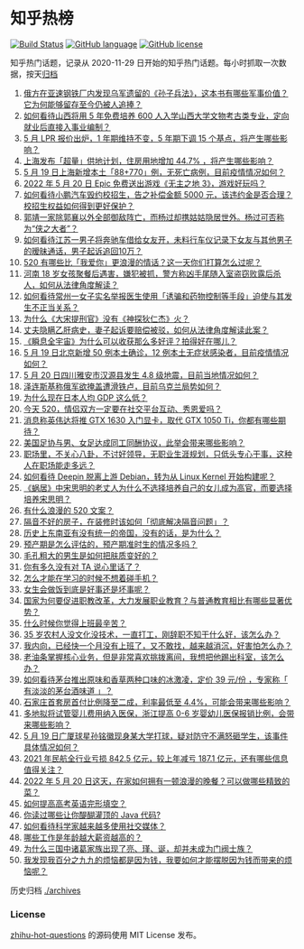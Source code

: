 # 知乎热榜
[![Build Status](https://github.com/ToWeLong/zhihu-hot-questions/workflows/CI/badge.svg)](https://github.com/ToWeLong/zhihu-hot-questions/actions)
[![GitHub language](https://img.shields.io/badge/language-golang-orange.svg)](https://golang.org/)
[![GitHub license](https://img.shields.io/github/license/ToWeLong/zhihu-hot-questions)](https://github.com/ToWeLong/zhihu-hot-questions/blob/main/LICENSE)

知乎热门话题，记录从 2020-11-29 日开始的知乎热门话题。每小时抓取一次数据，按天[归档](./archives)

<!-- BEGIN -->

1. [俄方在亚速钢铁厂内发现乌军遗留的《孙子兵法》，这本书有哪些军事价值？它为何能够留存至今仍被人追捧？](https://www.zhihu.com/question/533626266)
1. [如何看待山西将用 5 年免费培养 600 人入学山西大学文物考古类专业，定向就业后直接入事业编制？](https://www.zhihu.com/question/533363662)
1. [5 月 LPR 报价出炉，1 年期维持不变，5 年期下调 15 个基点，将产生哪些影响？](https://www.zhihu.com/question/533683550)
1. [上海发布「超量」供地计划，住房用地增加 44.7% ，将产生哪些影响？](https://www.zhihu.com/question/533239624)
1. [5 月 19 日上海新增本土「88+770」例，无死亡病例，目前疫情情况如何？](https://www.zhihu.com/question/533673173)
1. [2022 年 5 月 20 日 Epic 免费送出游戏《无主之地 3》，游戏好玩吗？](https://www.zhihu.com/question/533564022)
1. [如何看待小鹏汽车毁约校招生，告之补偿金额 5000 元，该违约金是否合理？校招生权益如何得到更好保护？](https://www.zhihu.com/question/533433629)
1. [郭靖一家除郭襄以外全部御敌阵亡，而杨过却携姑姑隐居世外。杨过可否称为“侠之大者”？](https://www.zhihu.com/question/27087106)
1. [如何看待江苏一男子将奔驰车借给女友开，未料行车仪记录下女友与其他男子的暧昧通话，男子起诉追回10万？](https://www.zhihu.com/question/533545738)
1. [520 有哪些比「我爱你」更浪漫的情话？这一天你们打算怎么过呢？](https://www.zhihu.com/question/533655297)
1. [河南 18 岁女孩聚餐后遇害，嫌犯被抓，警方称凶手尾随入室盗窃败露后杀人，如何从法律角度解读？](https://www.zhihu.com/question/533304597)
1. [如何看待常州一女子实名举报医生使用「诱骗和药物控制等手段」迫使与其发生不正当关系？](https://www.zhihu.com/question/533564907)
1. [为什么《大宋提刑官》没有《神探狄仁杰》火？](https://www.zhihu.com/question/296591721)
1. [丈夫隐瞒乙肝病史，妻子起诉要赔偿被驳，如何从法律角度解读此案？](https://www.zhihu.com/question/533555912)
1. [《瞬息全宇宙》为什么可以收获那么多好评？拍得好在哪儿？](https://www.zhihu.com/question/533111162)
1. [5 月 19 日北京新增 50 例本土确诊，12 例本土无症状感染者，目前疫情情况如何？](https://www.zhihu.com/question/533673739)
1. [5 月 20 日四川雅安市汉源县发生 4.8 级地震，目前当地情况如何？](https://www.zhihu.com/question/533677121)
1. [泽连斯基称俄军欲掩盖遭滑铁卢，目前乌克兰局势如何？](https://www.zhihu.com/question/533449952)
1. [为什么现在日本人均 GDP 这么低？](https://www.zhihu.com/question/521666314)
1. [今天 520，情侣双方一定要在社交平台互动、秀恩爱吗？](https://www.zhihu.com/question/533645260)
1. [消息称英伟达将推 GTX 1630 入门显卡，取代 GTX 1050 Ti，你都有哪些期待？](https://www.zhihu.com/question/533423043)
1. [美国足协与男、女足达成同工同酬协议，此举会带来哪些影响？](https://www.zhihu.com/question/518198457)
1. [职场里，不关心八卦，不讨好领导，无职业生涯规划，只低头专心干事，这种人在职场能走多远？](https://www.zhihu.com/question/532990167)
1. [如何看待 Deepin 脱离上游 Debian，转为从 Linux Kernel 开始构建呢？](https://www.zhihu.com/question/533598961)
1. [《蜗居》中宋思明的老丈人为什么不选择培养自己的女儿成为高官，而要选择培养宋思明？](https://www.zhihu.com/question/515902683)
1. [有什么浪漫的 520 文案？](https://www.zhihu.com/question/460277593)
1. [隔音不好的房子，在装修时该如何「彻底解决隔音问题」？](https://www.zhihu.com/question/532990865)
1. [历史上东南亚有没有统一的帝国，没有的话，是为什么？](https://www.zhihu.com/question/35951578)
1. [预产期是怎么评估的，预产期准时生的情况多吗？](https://www.zhihu.com/question/463078927)
1. [毛孔粗大的男生是如何把肤质变好的？](https://www.zhihu.com/question/531718597)
1. [你有多久没有对 TA 说心里话了？](https://www.zhihu.com/question/533518590)
1. [怎么才能在学习的时候不想着碰手机？](https://www.zhihu.com/question/533507705)
1. [女生会做饭到底是好事还是坏事呢？](https://www.zhihu.com/question/533569680)
1. [国家为何要促进职教改革，大力发展职业教育？与普通教育相比有哪些显著优势？](https://www.zhihu.com/question/533368177)
1. [什么时候你觉得上班最辛苦？](https://www.zhihu.com/question/533242048)
1. [35 岁农村人没文化没技术，一直打工，刚辞职不知干什么好，该怎么办？](https://www.zhihu.com/question/533509518)
1. [我内向，已经快一个月没有上班了，又不敢找，越来越消沉，好害怕怎么办？](https://www.zhihu.com/question/533222768)
1. [老油条掌握核心业务，但是非常喜欢挑拨离间，我想把他踢出科室，该怎么办？](https://www.zhihu.com/question/530159936)
1. [如何看待茅台推出原味和香草两种口味的冰激凌，定价 39 元/份 ，专家称「 有淡淡的茅台酒味道 」？](https://www.zhihu.com/question/533584184)
1. [石家庄首套房首付比例降至二成，利率最低至 4.4%，可能会带来哪些影响？](https://www.zhihu.com/question/533563668)
1. [多地拟将试管婴儿费用纳入医保，浙江提高 0-6 岁婴幼儿医保报销比例，会带来哪些影响？](https://www.zhihu.com/question/533568239)
1. [5 月 19 日广厦球星孙铭徽现身某大学打球，疑对防守不满怒砸学生，该事件具体情况如何？](https://www.zhihu.com/question/533524942)
1. [2021 年民航全行业亏损 842.5 亿元，较上年减亏 187.1 亿元，还有哪些信息值得关注？](https://www.zhihu.com/question/533568554)
1. [2022 年 5 月 20 日这天，在家如何拥有一顿浪漫的晚餐？可以做哪些精致的菜？](https://www.zhihu.com/question/532953339)
1. [如何提高高考英语完形填空？](https://www.zhihu.com/question/35890667)
1. [你读过哪些让你醍醐灌顶的 Java 代码?](https://www.zhihu.com/question/459009825)
1. [如何看待科学家越来越多使用社交媒体？](https://www.zhihu.com/question/533218527)
1. [哪些工作是年龄越大薪资越高的？](https://www.zhihu.com/question/533169403)
1. [为什么三国中诸葛家族出现了亮、瑾、诞，却并未成为门阀士族？](https://www.zhihu.com/question/23114629)
1. [我发现我百分之九九的烦恼都是因为钱，我要如何才能摆脱因为钱而带来的烦恼呢？](https://www.zhihu.com/question/533336417)

<!-- END -->

历史归档 [./archives](./archives)


### License
[zhihu-hot-questions](https://github.com/towelong/zhihu-hot-questions) 的源码使用 MIT License 发布。